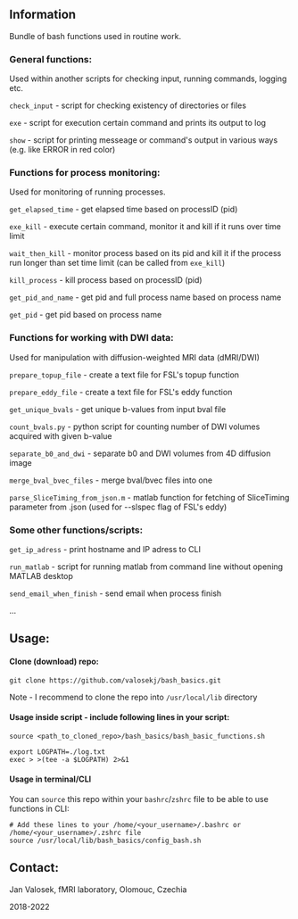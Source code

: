 ## Information

Bundle of bash functions used in routine work.


### General functions:

Used within another scripts for checking input, running commands, logging etc.
 
 `check_input` - script for checking existency of directories or files
 
 `exe` - script for execution certain command and prints its output to log
 
 `show` - script for printing messeage or command's output in various ways (e.g. like ERROR in red color)
 
 ### Functions for process monitoring:
 
Used for monitoring of running processes.
 
 `get_elapsed_time` - get elapsed time based on processID (pid)
 
 `exe_kill` - execute certain command, monitor it and kill if it runs over time limit
 
 `wait_then_kill` - monitor process based on its pid and kill it if the process run longer than set time limit (can be called from `exe_kill`)
 
 `kill_process` - kill process based on processID (pid)
 
 `get_pid_and_name` - get pid and full process name based on process name
 
 `get_pid` - get pid based on process name
 
### Functions for working with DWI data:

Used for manipulation with diffusion-weighted MRI data (dMRI/DWI)

 `prepare_topup_file` - create a text file for FSL's topup function
 
 `prepare_eddy_file` - create a text file for FSL's eddy function
 
 `get_unique_bvals` - get unique b-values from input bval file
 
 `count_bvals.py` - python script for counting number of DWI volumes acquired with given b-value
 
 `separate_b0_and_dwi` - separate b0 and DWI volumes from 4D diffusion image
  
 `merge_bval_bvec_files` - merge bval/bvec files into one
  
 `parse_SliceTiming_from_json.m` - matlab function for fetching of SliceTiming parameter from .json (used for --slspec flag of FSL's eddy)

### Some other functions/scripts:

 `get_ip_adress` - print hostname and IP adress to CLI
 
 `run_matlab` - script for running matlab from command line without opening MATLAB desktop
  
 `send_email_when_finish` - send email when process finish
 
 ...

## Usage:

#### Clone (download) repo:

```
git clone https://github.com/valosekj/bash_basics.git
```

Note - I recommend to clone the repo into `/usr/local/lib` directory

#### Usage inside script - include following lines in your script:

```
source <path_to_cloned_repo>/bash_basics/bash_basic_functions.sh

export LOGPATH=./log.txt
exec > >(tee -a $LOGPATH) 2>&1
```

#### Usage in terminal/CLI

You can `source` this repo within your `bashrc`/`zshrc` file to be able to use functions in CLI:

```
# Add these lines to your /home/<your_username>/.bashrc or /home/<your_username>/.zshrc file
source /usr/local/lib/bash_basics/config_bash.sh
```

## Contact: 

Jan Valosek, fMRI laboratory, Olomouc, Czechia

2018-2022
